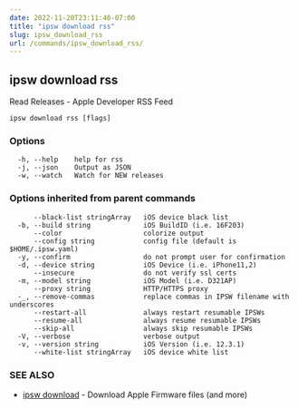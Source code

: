 ```yaml
---
date: 2022-11-20T23:11:40-07:00
title: "ipsw download rss"
slug: ipsw_download_rss
url: /commands/ipsw_download_rss/
---
```

## ipsw download rss

Read Releases - Apple Developer RSS Feed

```
ipsw download rss [flags]
```

### Options

```
  -h, --help    help for rss
  -j, --json    Output as JSON
  -w, --watch   Watch for NEW releases
```

### Options inherited from parent commands

```
      --black-list stringArray   iOS device black list
  -b, --build string             iOS BuildID (i.e. 16F203)
      --color                    colorize output
      --config string            config file (default is $HOME/.ipsw.yaml)
  -y, --confirm                  do not prompt user for confirmation
  -d, --device string            iOS Device (i.e. iPhone11,2)
      --insecure                 do not verify ssl certs
  -m, --model string             iOS Model (i.e. D321AP)
      --proxy string             HTTP/HTTPS proxy
  -_, --remove-commas            replace commas in IPSW filename with underscores
      --restart-all              always restart resumable IPSWs
      --resume-all               always resume resumable IPSWs
      --skip-all                 always skip resumable IPSWs
  -V, --verbose                  verbose output
  -v, --version string           iOS Version (i.e. 12.3.1)
      --white-list stringArray   iOS device white list
```

### SEE ALSO

* [ipsw download](/cmd/ipsw_download/)	 - Download Apple Firmware files (and more)

